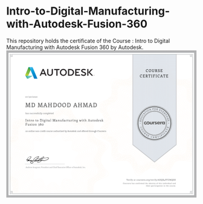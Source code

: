 # Intro-to-Digital-Manufacturing-with-Autodesk-Fusion-360
This repository holds the certificate of the Course : Intro to Digital Manufacturing with Autodesk Fusion 360 by Autodesk.
![Course Completion certificate](https://github.com/Mahdood/Intro-to-Digital-Manufacturing-with-Autodesk-Fusion-360/blob/master/Certificate.png)
